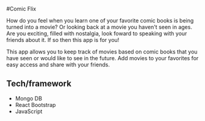 #Comic Flix

How do you feel when you learn one of your favorite comic books is being turned into a movie? Or looking back at a movie you haven't seen in ages. Are you exciting, filled with nostalgia, look foward to speaking with your friends about it. If so then this app is for you!

This app allows you to keep track of movies based on comic books that you have seen or would like to see in the future. Add movies to your favorites for easy access and share with your friends.

## Tech/framework

- Mongo DB
- React Bootstrap
- JavaScript
